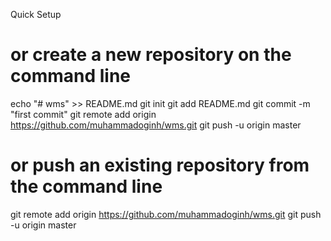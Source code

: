 Quick Setup
# or create a new repository on the command line
echo "# wms" >> README.md
git init
git add README.md
git commit -m "first commit"
git remote add origin https://github.com/muhammadoginh/wms.git
git push -u origin master

# or push an existing repository from the command line
git remote add origin https://github.com/muhammadoginh/wms.git
git push -u origin master
